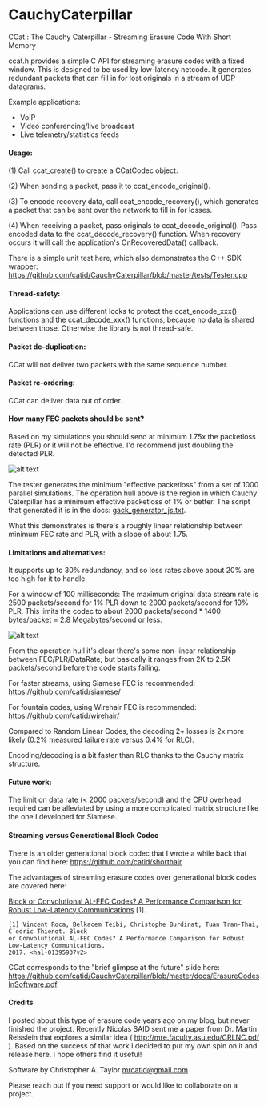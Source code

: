 # CauchyCaterpillar
CCat : The Cauchy Caterpillar - Streaming Erasure Code With Short Memory

ccat.h provides a simple C API for streaming erasure codes with a
fixed window.  This is designed to be used by low-latency netcode.
It generates redundant packets that can fill in for lost originals
in a stream of UDP datagrams.

Example applications:
* VoIP
* Video conferencing/live broadcast
* Live telemetry/statistics feeds

#### Usage:

(1) Call ccat_create() to create a CCatCodec object.

(2) When sending a packet, pass it to ccat_encode_original().

(3) To encode recovery data, call ccat_encode_recovery(), which generates
a packet that can be sent over the network to fill in for losses.

(4) When receiving a packet, pass originals to ccat_decode_original().
Pass encoded data to the ccat_decode_recovery() function.  When recovery
occurs it will call the application's OnRecoveredData() callback.

There is a simple unit test here, which also demonstrates the C++ SDK wrapper:
https://github.com/catid/CauchyCaterpillar/blob/master/tests/Tester.cpp

#### Thread-safety:

Applications can use different locks to protect the ccat_encode_xxx() functions
and the ccat_decode_xxx() functions, because no data is shared between those.
Otherwise the library is not thread-safe.

#### Packet de-duplication:

CCat will not deliver two packets with the same sequence number.

#### Packet re-ordering:

CCat can deliver data out of order.

#### How many FEC packets should be sent?

Based on my simulations you should send at minimum 1.75x the packetloss rate (PLR) or it will not be effective.  I'd recommend just doubling the detected PLR.

![alt text](https://github.com/catid/CauchyCaterpillar/raw/master/docs/gack_top_plr_fec.png "Operation hull for PLR versus FEC")

The tester generates the minimum "effective packetloss" from a set of 1000 parallel simulations.  The operation hull above is the region in which Cauchy Caterpillar has a minimum effective packetloss of 1% or better.  The script that generated it is in the docs: [gack_generator_js.txt](https://github.com/catid/CauchyCaterpillar/raw/master/docs/gack_generator_js.txt).

What this demonstrates is there's a roughly linear relationship between minimum FEC rate and PLR, with a slope of about 1.75.

#### Limitations and alternatives:

It supports up to 30% redundancy, and so loss rates above about 20% are too high for it to handle.

For a window of 100 milliseconds: The maximum original data stream rate is 2500 packets/second for 1% PLR down to 2000 packets/second for 10% PLR.  This limits the codec to about 2000 packets/second * 1400 bytes/packet = 2.8 Megabytes/second or less.

![alt text](https://github.com/catid/CauchyCaterpillar/raw/master/docs/gack_side_data_rate.png "Operation hull for Data Rate")

From the operation hull it's clear there's some non-linear relationship between FEC/PLR/DataRate, but basically it ranges from 2K to 2.5K packets/second before the code starts failing.

For faster streams, using Siamese FEC is recommended:
https://github.com/catid/siamese/

For fountain codes, using Wirehair FEC is recommended:
https://github.com/catid/wirehair/

Compared to Random Linear Codes, the decoding 2+ losses is 2x more likely
(0.2% measured failure rate versus 0.4% for RLC).

Encoding/decoding is a bit faster than RLC thanks to the Cauchy matrix structure.

#### Future work:

The limit on data rate (< 2000 packets/second) and the CPU overhead required can be alleviated by using a more complicated matrix structure like the one I developed for Siamese.

#### Streaming versus Generational Block Codec

There is an older generational block codec that I wrote a while back that you can find here:
https://github.com/catid/shorthair

The advantages of streaming erasure codes over generational block codes are covered here:

[Block or Convolutional AL-FEC Codes? A Performance
Comparison for Robust Low-Latency Communications](https://hal.inria.fr/hal-01395937v2/document) [1].

~~~
[1] Vincent Roca, Belkacem Teibi, Christophe Burdinat, Tuan Tran-Thai, C´edric Thienot. Block
or Convolutional AL-FEC Codes? A Performance Comparison for Robust Low-Latency Communications.
2017. <hal-01395937v2>
~~~

CCat corresponds to the "brief glimpse at the future" slide here:
https://github.com/catid/CauchyCaterpillar/blob/master/docs/ErasureCodesInSoftware.pdf

#### Credits

I posted about this type of erasure code years ago on my blog, but never finished the project.  Recently Nicolas SAID sent me a paper from Dr. Martin Reisslein that explores a similar idea ( http://mre.faculty.asu.edu/CRLNC.pdf ).  Based on the success of that work I decided to put my own spin on it and release here.  I hope others find it useful!

Software by Christopher A. Taylor <mrcatid@gmail.com>

Please reach out if you need support or would like to collaborate on a project.
